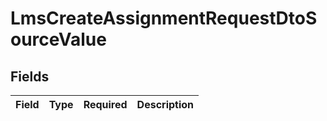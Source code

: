 # LmsCreateAssignmentRequestDtoSourceValue


## Fields

| Field       | Type        | Required    | Description |
| ----------- | ----------- | ----------- | ----------- |